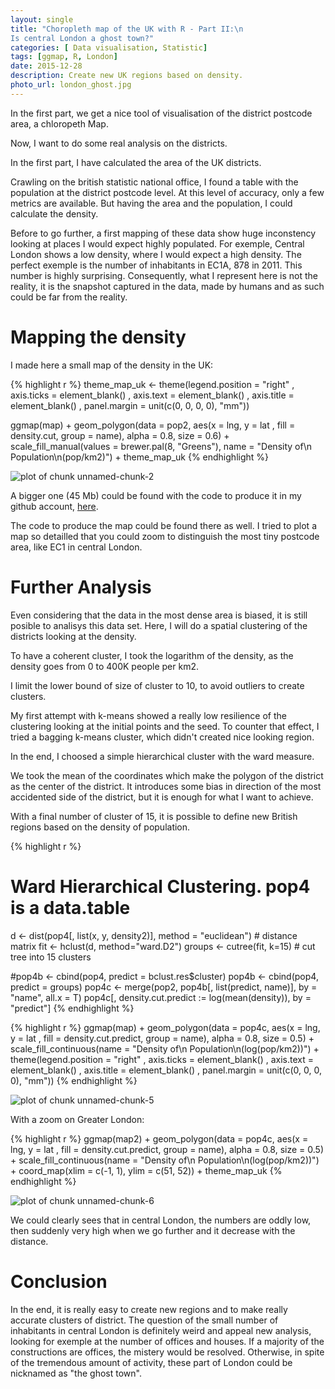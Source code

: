 ```yaml
---
layout: single
title: "Choropleth map of the UK with R - Part II:\n
Is central London a ghost town?"
categories: [ Data visualisation, Statistic]
tags: [ggmap, R, London]
date: 2015-12-28
description: Create new UK regions based on density.
photo_url: london_ghost.jpg
---
```


In the first part, we get a nice tool of visualisation of the district postcode area, a chloropeth Map.

Now, I want to do some real analysis on the districts.

In the first part, I have calculated the area of the UK districts.

Crawling on the british statistic national office, I found a table with the population at the district postcode level. At this level of accuracy, only a few metrics are available. But having the area and the population, I could calculate the density.

Before to go further, a first mapping of these data show huge inconstency looking at places I would expect highly populated.
For exemple, Central London shows a low density, where I would expect a high density. The perfect exemple is the number of inhabitants in EC1A, 878 in 2011. This number is highly surprising.
Consequently, what I represent here is not the reality, it is the snapshot captured in the data, made by  humans and as such could be far from the reality.

# Mapping the density

I made here a small map of the density in the UK:




{% highlight r %}
  theme_map_uk <- theme(legend.position = "right"
        , axis.ticks = element_blank()
        , axis.text = element_blank()
        , axis.title = element_blank()
        , panel.margin = unit(c(0, 0, 0, 0), "mm"))

ggmap(map)  +
  geom_polygon(data = pop2, aes(x = lng, y = lat
        , fill = density.cut, group = name), alpha = 0.8, size = 0.6) +
        scale_fill_manual(values = brewer.pal(8, "Greens"), name = "Density of\n Population\n(pop/km2)") +
  theme_map_uk
{% endhighlight %}

![plot of chunk unnamed-chunk-2](/blog/figure/source/2015-12-28-MapUKpartII/unnamed-chunk-2-1.png) 

A bigger one (45 Mb) could be found with the code to produce it in my github account, [here](https://github.com/YvesCR/blog/blob/gh-pages/image/Big_UK_Density_cluster_Plot.png).

The code to produce the map could be found there as well. I tried to plot a map so detailled that you could zoom to distinguish the most tiny postcode area, like EC1 in central London.

# Further Analysis

Even considering that the data in the most dense area is biased, it is still posible to analisys this data set. Here, I will do a spatial clustering of the districts looking at the density.

To have a coherent cluster, I took the logarithm of the density, as the density goes from 0 to 400K people per km2.

I limit the lower bound of size of cluster to 10, to avoid outliers to create clusters.

My first attempt with k-means showed a really low resilience of the clustering looking at the initial points and the seed.
To counter that effect, I tried a bagging k-means cluster, which didn't created nice looking region.

In the end, I choosed a simple hierarchical cluster with the ward measure.

We took the mean of the coordinates which make the polygon of the district as the center of the district. It introduces some bias in direction of the most accidented side of the district, but it is enough for what I want to achieve.

With a final number of cluster of 15, it is possible to define new British regions based on the density of population.


{% highlight r %}
# Ward Hierarchical Clustering. pop4 is a data.table
d <- dist(pop4[, list(x, y, density2)], method = "euclidean") # distance matrix
fit <- hclust(d, method="ward.D2")
groups <- cutree(fit, k=15) # cut tree into 15 clusters

#pop4b <- cbind(pop4, predict = bclust.res$cluster)
pop4b <- cbind(pop4, predict = groups)
pop4c <- merge(pop2, pop4b[, list(predict, name)], by = "name", all.x = T)
pop4c[, density.cut.predict := log(mean(density)), by = "predict"]
{% endhighlight %}




{% highlight r %}
ggmap(map) +
  geom_polygon(data = pop4c, aes(x = lng, y = lat
      , fill = density.cut.predict, group = name), alpha = 0.8, size = 0.5) +
    scale_fill_continuous(name = "Density of\n Population\n(log(pop/km2))") +
  theme(legend.position = "right"
      , axis.ticks = element_blank()
      , axis.text = element_blank()
      , axis.title = element_blank()
      , panel.margin = unit(c(0, 0, 0, 0), "mm"))
{% endhighlight %}

![plot of chunk unnamed-chunk-5](/blog/figure/source/2015-12-28-MapUKpartII/unnamed-chunk-5-1.png) 

With a zoom on Greater London:


{% highlight r %}
ggmap(map2)  +
  geom_polygon(data = pop4c, aes(x = lng, y = lat
        , fill = density.cut.predict, group = name), alpha = 0.8, size = 0.5) +
    scale_fill_continuous(name = "Density of\n Population\n(log(pop/km2))") +
    coord_map(xlim = c(-1, 1), ylim = c(51, 52)) +
  theme_map_uk
{% endhighlight %}

![plot of chunk unnamed-chunk-6](/blog/figure/source/2015-12-28-MapUKpartII/unnamed-chunk-6-1.png) 

We could clearly sees that in central London, the numbers are oddly low, then suddenly very high when we go further and it decrease with the distance.

# Conclusion

In the end, it is really easy to create new regions and to make really accurate clusters of district. The question of the small number of inhabitants in central London is definitely weird and appeal new analysis, looking for exemple at the number of offices and houses. If a majority of the constructions are offices, the mistery would be resolved. Otherwise, in spite of the tremendous amount of activity, these part of London could be nicknamed as "the ghost town".

